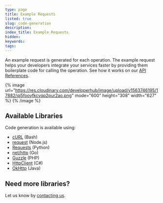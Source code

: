 ```yaml
---
type: page
title: Example Requests
listed: true
slug: code-generation
description: 
index_title: Example Requests
hidden: 
keywords: 
tags: 
---
```


An example request is generated for each operation. The example request helps your developers integrate your services faster by providing them boilerplate code for calling the operation. See how it works on our [API References](/v1.0/api/ref).

{% image url="https://res.cloudinary.com/developerhub/image/upload/v1563746195/17882/qj5fooyfkcvqp2pur2ao.png" mode="600" height="308" width="627" %}
{% /image %}

## Available Libraries

Code generation is available using:

- [cURL](https://curl.haxx.se/) (Bash)
- [request](https://www.npmjs.com/package/request) (Node.js)
- [Requests](https://pypi.org/project/requests/2.7.0/) (Python)
- [net/http](https://golang.org/pkg/net/http/) (Go)
- [Guzzle](https://docs.guzzlephp.org/en/stable/) (PHP)
- [HttpClient](https://docs.microsoft.com/en-us/dotnet/api/system.net.http.httpclient?view=net-5.0) (C#)
- [OkHttp](https://square.github.io/okhttp/) (Java)

## Need more libraries?

Let us know by [contacting us](/support-center/contact-us).